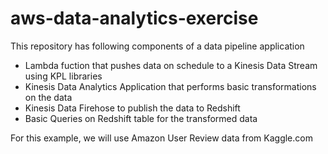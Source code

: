 # aws-data-analytics-exercise
This repository has following components of a data pipeline application
- Lambda fuction that pushes data on schedule to a Kinesis Data Stream using KPL libraries
- Kinesis Data Analytics Application that performs basic transformations on the data
- Kinesis Data Firehose to publish the data to Redshift
- Basic Queries on Redshift table for the transformed data

For this example, we will use Amazon User Review data from Kaggle.com
